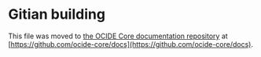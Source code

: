 Gitian building
================

This file was moved to [the OCIDE Core documentation repository](https://github.com/ocide-core/docs/blob/master/gitian-building.md) at [https://github.com/ocide-core/docs](https://github.com/ocide-core/docs).
